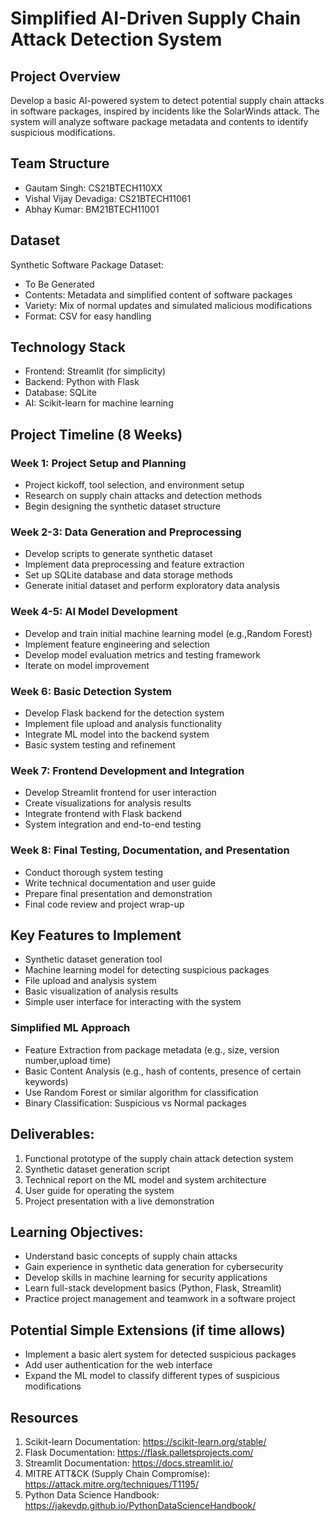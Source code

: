 # Simplified AI-Driven Supply Chain Attack Detection System

## Project Overview

Develop a basic AI-powered system to detect potential supply chain attacks in software packages, inspired by incidents like the SolarWinds attack. 
The system will analyze software package metadata and contents to identify suspicious modifications.

## Team Structure

- Gautam Singh: CS21BTECH110XX
- Vishal Vijay Devadiga: CS21BTECH11061
- Abhay Kumar: BM21BTECH11001

## Dataset

Synthetic Software Package Dataset:

- To Be Generated
- Contents: Metadata and simplified content of software packages
- Variety: Mix of normal updates and simulated malicious modifications
- Format: CSV for easy handling

## Technology Stack

- Frontend: Streamlit (for simplicity)
- Backend: Python with Flask
- Database: SQLite
- AI: Scikit-learn for machine learning

## Project Timeline (8 Weeks)

### Week 1: Project Setup and Planning

- Project kickoff, tool selection, and environment setup
- Research on supply chain attacks and detection methods
- Begin designing the synthetic dataset structure

### Week 2-3: Data Generation and Preprocessing

- Develop scripts to generate synthetic dataset
- Implement data preprocessing and feature extraction
- Set up SQLite database and data storage methods
- Generate initial dataset and perform exploratory data analysis

### Week 4-5: AI Model Development

- Develop and train initial machine learning model (e.g.,Random Forest)
- Implement feature engineering and selection
- Develop model evaluation metrics and testing framework
- Iterate on model improvement

### Week 6: Basic Detection System

- Develop Flask backend for the detection system
- Implement file upload and analysis functionality
- Integrate ML model into the backend system
- Basic system testing and refinement

### Week 7: Frontend Development and Integration

- Develop Streamlit frontend for user interaction
- Create visualizations for analysis results
- Integrate frontend with Flask backend
- System integration and end-to-end testing

### Week 8: Final Testing, Documentation, and Presentation

- Conduct thorough system testing
- Write technical documentation and user guide
- Prepare final presentation and demonstration
- Final code review and project wrap-up

## Key Features to Implement

- Synthetic dataset generation tool
- Machine learning model for detecting suspicious packages
- File upload and analysis system
- Basic visualization of analysis results
- Simple user interface for interacting with the system

### Simplified ML Approach

- Feature Extraction from package metadata (e.g., size, version number,upload time)
- Basic Content Analysis (e.g., hash of contents, presence of certain keywords)
- Use Random Forest or similar algorithm for classification
- Binary Classification: Suspicious vs Normal packages

## Deliverables:

1. Functional prototype of the supply chain attack detection system
2. Synthetic dataset generation script
3. Technical report on the ML model and system architecture
4. User guide for operating the system
5. Project presentation with a live demonstration

## Learning Objectives:

- Understand basic concepts of supply chain attacks
- Gain experience in synthetic data generation for cybersecurity
- Develop skills in machine learning for security applications
- Learn full-stack development basics (Python, Flask, Streamlit)
- Practice project management and teamwork in a software project

## Potential Simple Extensions (if time allows)

- Implement a basic alert system for detected suspicious packages
- Add user authentication for the web interface
- Expand the ML model to classify different types of suspicious modifications

## Resources

1. Scikit-learn Documentation: https://scikit-learn.org/stable/
2. Flask Documentation: https://flask.palletsprojects.com/
3. Streamlit Documentation: https://docs.streamlit.io/
4. MITRE ATT&CK (Supply Chain Compromise): https://attack.mitre.org/techniques/T1195/
5. Python Data Science Handbook: https://jakevdp.github.io/PythonDataScienceHandbook/
